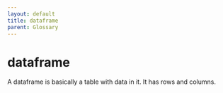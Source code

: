 ```yaml
---
layout: default
title: dataframe
parent: Glossary
---
```


# dataframe

A dataframe is basically a table with data in it. It has rows and columns.

